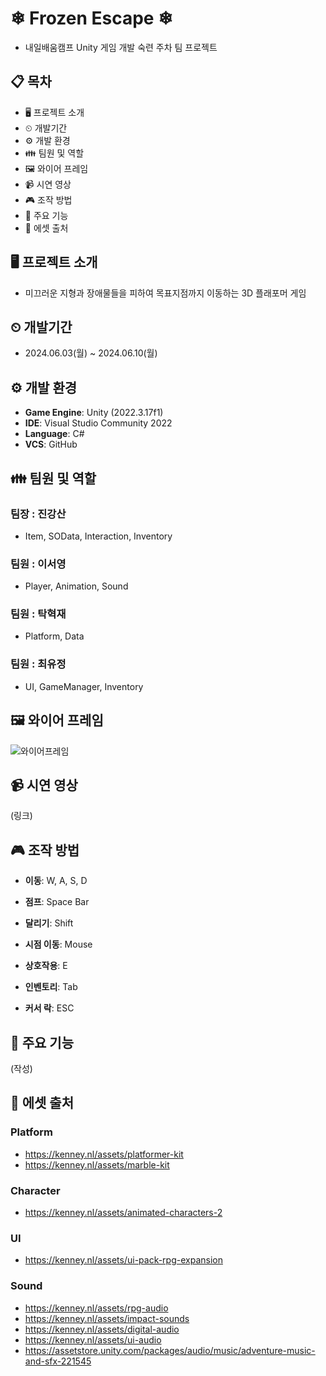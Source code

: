 # ❄ Frozen Escape ❄
- 내일배움캠프 Unity 게임 개발 숙련 주차 팀 프로젝트 
  
## 📋 목차
- 🖥 프로젝트 소개
- ⏲ 개발기간
- ⚙ 개발 환경
- 👪 팀원 및 역할
- 🖼 와이어 프레임
- 📹 시연 영상
- 🎮 조작 방법
- 📖 주요 기능
- 📌 에셋 출처

## 🖥 프로젝트 소개
- 미끄러운 지형과 장애물들을 피하여 목표지점까지 이동하는 3D 플래포머 게임 

## ⏲ 개발기간
- 2024.06.03(월) ~ 2024.06.10(월)

## ⚙ 개발 환경
- **Game Engine**: Unity (2022.3.17f1)
- **IDE**: Visual Studio Community 2022
- **Language**: C#
- **VCS**: GitHub

## 👪 팀원 및 역할
### 팀장 : 진강산
- Item, SOData, Interaction, Inventory
  
### 팀원 : 이서영
- Player, Animation, Sound
  
### 팀원 : 탁혁재
- Platform, Data

### 팀원 : 최유정
- UI, GameManager, Inventory

## 🖼 와이어 프레임
![와이어프레임](https://github.com/SandyLee-00/Unity_PuzzlePlatformer/assets/159543415/f88ed30f-19e0-4338-9b99-f24041b3b53a)

## 📹 시연 영상
(링크)

## 🎮 조작 방법
- **이동**: W, A, S, D

- **점프**: Space Bar

- **달리기**: Shift

- **시점 이동**: Mouse

- **상호작용**: E

- **인벤토리**: Tab

- **커서 락**: ESC

## 📖 주요 기능
(작성)

## 📌 에셋 출처
### Platform
- https://kenney.nl/assets/platformer-kit
- https://kenney.nl/assets/marble-kit

### Character
- https://kenney.nl/assets/animated-characters-2

### UI
- https://kenney.nl/assets/ui-pack-rpg-expansion

### Sound
- https://kenney.nl/assets/rpg-audio
- https://kenney.nl/assets/impact-sounds
- https://kenney.nl/assets/digital-audio
- https://kenney.nl/assets/ui-audio
- https://assetstore.unity.com/packages/audio/music/adventure-music-and-sfx-221545
